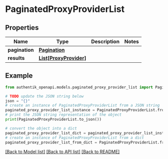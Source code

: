 # PaginatedProxyProviderList


## Properties

Name | Type | Description | Notes
------------ | ------------- | ------------- | -------------
**pagination** | [**Pagination**](Pagination.md) |  | 
**results** | [**List[ProxyProvider]**](ProxyProvider.md) |  | 

## Example

```python
from authentik_openapi.models.paginated_proxy_provider_list import PaginatedProxyProviderList

# TODO update the JSON string below
json = "{}"
# create an instance of PaginatedProxyProviderList from a JSON string
paginated_proxy_provider_list_instance = PaginatedProxyProviderList.from_json(json)
# print the JSON string representation of the object
print(PaginatedProxyProviderList.to_json())

# convert the object into a dict
paginated_proxy_provider_list_dict = paginated_proxy_provider_list_instance.to_dict()
# create an instance of PaginatedProxyProviderList from a dict
paginated_proxy_provider_list_from_dict = PaginatedProxyProviderList.from_dict(paginated_proxy_provider_list_dict)
```
[[Back to Model list]](../README.md#documentation-for-models) [[Back to API list]](../README.md#documentation-for-api-endpoints) [[Back to README]](../README.md)


